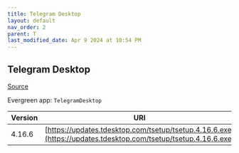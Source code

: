 ```yaml
---
title: Telegram Desktop
layout: default
nav_order: 2
parent: T
last_modified_date: Apr 9 2024 at 10:54 PM
---
```


## Telegram Desktop

[Source](https://desktop.telegram.org/)

Evergreen app: `TelegramDesktop`

| Version | URI                                                                                                            |
| ------- | -------------------------------------------------------------------------------------------------------------- |
| 4.16.6  | [https://updates.tdesktop.com/tsetup/tsetup.4.16.6.exe](https://updates.tdesktop.com/tsetup/tsetup.4.16.6.exe) |
